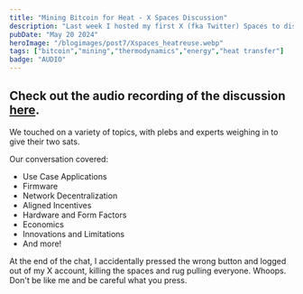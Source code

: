 ```yaml
---
title: "Mining Bitcoin for Heat - X Spaces Discussion"
description: "Last week I hosted my first X (fka Twitter) Spaces to discuss bitcoin mining heat reuse with some of the brightest minds in the industry!"
pubDate: "May 20 2024"
heroImage: "/blogimages/post7/Xspaces_heatreuse.webp"
tags: ["bitcoin","mining","thermodynamics","energy","heat transfer"]
badge: "AUDIO"
---
```


Check out the audio recording of the discussion <a href="https://x.com/tylerkstevens/status/1792612347917512912" target="_blank">here</a>.
---

We touched on a variety of topics, with plebs and experts weighing in to give their two sats. 

Our conversation covered:

- Use Case Applications
- Firmware
- Network Decentralization
- Aligned Incentives
- Hardware and Form Factors
- Economics
- Innovations and Limitations
- And more!

At the end of the chat, I accidentally pressed the wrong button and logged out of my X account, killing the spaces and rug pulling everyone. Whoops. Don't be like me and be careful what you press.

